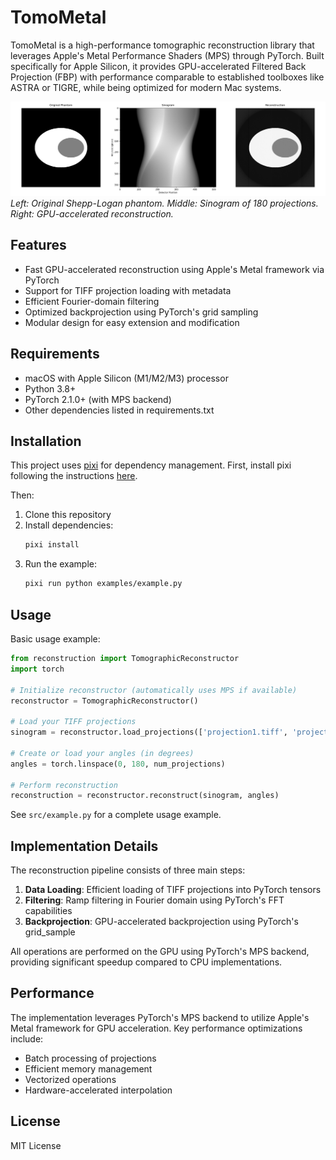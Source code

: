 # TomoMetal

TomoMetal is a high-performance tomographic reconstruction library that leverages Apple's Metal Performance Shaders (MPS) through PyTorch. Built specifically for Apple Silicon, it provides GPU-accelerated Filtered Back Projection (FBP) with performance comparable to established toolboxes like ASTRA or TIGRE, while being optimized for modern Mac systems.

![Example Reconstruction](docs/images/example_reconstruction.png)
*Left: Original Shepp-Logan phantom. Middle: Sinogram of 180 projections. Right: GPU-accelerated reconstruction.*

## Features

- Fast GPU-accelerated reconstruction using Apple's Metal framework via PyTorch
- Support for TIFF projection loading with metadata
- Efficient Fourier-domain filtering
- Optimized backprojection using PyTorch's grid sampling
- Modular design for easy extension and modification

## Requirements

- macOS with Apple Silicon (M1/M2/M3) processor
- Python 3.8+
- PyTorch 2.1.0+ (with MPS backend)
- Other dependencies listed in requirements.txt

## Installation

This project uses [pixi](https://prefix.dev/docs/pixi/overview) for dependency management. First, install pixi following the instructions [here](https://prefix.dev/docs/pixi/installation).

Then:

1. Clone this repository
2. Install dependencies:
   ```bash
   pixi install
   ```
3. Run the example:
   ```bash
   pixi run python examples/example.py
   ```

## Usage

Basic usage example:

```python
from reconstruction import TomographicReconstructor
import torch

# Initialize reconstructor (automatically uses MPS if available)
reconstructor = TomographicReconstructor()

# Load your TIFF projections
sinogram = reconstructor.load_projections(['projection1.tiff', 'projection2.tiff', ...])

# Create or load your angles (in degrees)
angles = torch.linspace(0, 180, num_projections)

# Perform reconstruction
reconstruction = reconstructor.reconstruct(sinogram, angles)
```

See `src/example.py` for a complete usage example.

## Implementation Details

The reconstruction pipeline consists of three main steps:

1. **Data Loading**: Efficient loading of TIFF projections into PyTorch tensors
2. **Filtering**: Ramp filtering in Fourier domain using PyTorch's FFT capabilities
3. **Backprojection**: GPU-accelerated backprojection using PyTorch's grid_sample

All operations are performed on the GPU using PyTorch's MPS backend, providing significant speedup compared to CPU implementations.

## Performance

The implementation leverages PyTorch's MPS backend to utilize Apple's Metal framework for GPU acceleration. Key performance optimizations include:

- Batch processing of projections
- Efficient memory management
- Vectorized operations
- Hardware-accelerated interpolation

## License

MIT License
